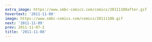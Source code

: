 ```yaml
---
extra_image: https://www.smbc-comics.com/comics/20111108after.gif
hovertext: '2011-11-08'
image: https://www.smbc-comics.com/comics/20111108.gif
next: '2011-11-09'
prev: 2011-11-07-2
title: '2011-11-08'
---
```

